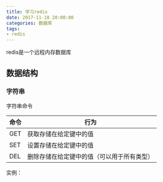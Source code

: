 ```yaml
---
title: 学习redis
date: 2017-11-10 20:00:00
categories: 数据库
tags:
- redis
---
```


redis是一个远程内存数据库

<!--more-->

## 数据结构

### 字符串

字符串命令


| 命令 | 行为 |
| --- | --- |
| GET | 获取存储在给定键中的值 |
| SET | 设置存储在给定键中的值 |
| DEL | 删除存储在给定键中的值（可以用于所有类型） |

实例：




